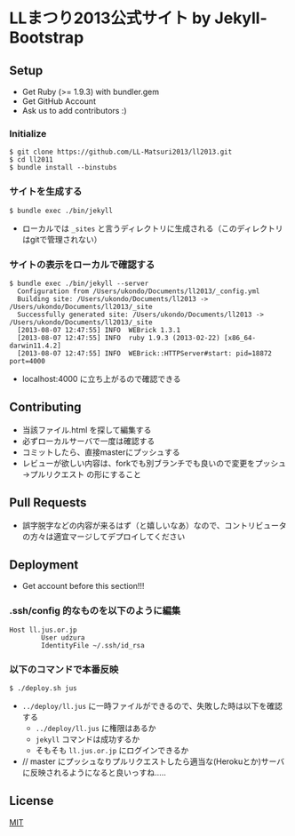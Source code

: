 # LLまつり2013公式サイト by Jekyll-Bootstrap

## Setup

* Get Ruby (>= 1.9.3) with bundler.gem
* Get GitHub Account
* Ask us to add contributors :)

### Initialize

    $ git clone https://github.com/LL-Matsuri2013/ll2013.git
    $ cd ll2011
    $ bundle install --binstubs

### サイトを生成する

    $ bundle exec ./bin/jekyll

* ローカルでは `_sites` と言うディレクトリに生成される（このディレクトリはgitで管理されない）

### サイトの表示をローカルで確認する

    $ bundle exec ./bin/jekyll --server
      Configuration from /Users/ukondo/Documents/ll2013/_config.yml
      Building site: /Users/ukondo/Documents/ll2013 -> /Users/ukondo/Documents/ll2013/_site
      Successfully generated site: /Users/ukondo/Documents/ll2013 -> /Users/ukondo/Documents/ll2013/_site
      [2013-08-07 12:47:55] INFO  WEBrick 1.3.1
      [2013-08-07 12:47:55] INFO  ruby 1.9.3 (2013-02-22) [x86_64-darwin11.4.2]
      [2013-08-07 12:47:55] INFO  WEBrick::HTTPServer#start: pid=18872 port=4000

* localhost:4000 に立ち上がるので確認できる

## Contributing 

* 当該ファイル.html を探して編集する
* 必ずローカルサーバで一度は確認する
* コミットしたら、直接masterにプッシュする
* レビューが欲しい内容は、forkでも別ブランチでも良いので変更をプッシュ→プルリクエスト の形にすること

## Pull Requests

* 誤字脱字などの内容が来るはず（と嬉しいなあ）なので、コントリビュータの方々は適宜マージしてデプロイしてください

## Deployment

* Get account before this section!!!

### .ssh/config 的なものを以下のように編集


    Host ll.jus.or.jp
            User udzura
            IdentityFile ~/.ssh/id_rsa

### 以下のコマンドで本番反映


    $ ./deploy.sh jus

* `../deploy/ll.jus` に一時ファイルができるので、失敗した時は以下を確認する
    * `../deploy/ll.jus` に権限はあるか
	* `jekyll` コマンドは成功するか
	* そもそも `ll.jus.or.jp` にログインできるか
* // master にプッシュなりプルリクエストしたら適当な(Herokuとか)サーバに反映されるようになると良いっすね.....

## License

[MIT](http://opensource.org/licenses/MIT)
